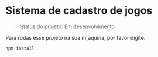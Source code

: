 <h1>Sistema de cadastro de jogos</h1>

> Status do projeto: Em desenvolvimento

Para rodas esse projeto na sua m[aquina, por favor digite:

```
npm install
```
